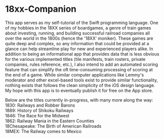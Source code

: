 # 18xx-Companion

This app serves as my self-tutorial of the Swift programming language. One of my hobbies in the 18XX series of boardgames,
a genre of train games about investing, running, and building successful railroad companies all over the world in the 1800s (hence the '18XX' moniker). 
These games are quite deep and complex, so any information that could be provided at a glance can help streamline play for new and experienced players alike.
In addition to being an informational app that provides data that is less obvious for the various implemented titles (tile manifests, train rosters, private companies, rules reference, etc.),
I also intend to add an automated scoring feature that can simplify the oft time-consuming processing of scoring at the end of a game. 
While similar computer applications like Lemmy's moderator and other excel-based tools exist to provide similar functionality, nothing
exists that follows the clean simplicity of the iOS design language. My hope with this app is to eventually publish it for free on the App store. 

Below are the titles currently in-progress, with many more along the way:
1830: Railways and Robber Barons <br />
1889: History of Shikoku Railways <br />
1846: The Race for the Midwest <br />
1862: Railway Mania in the Eastern Counties <br />
18Chesapeake: The Birth of American Railroads <br />
18MEX: The Railway comes to Mexico <br />
